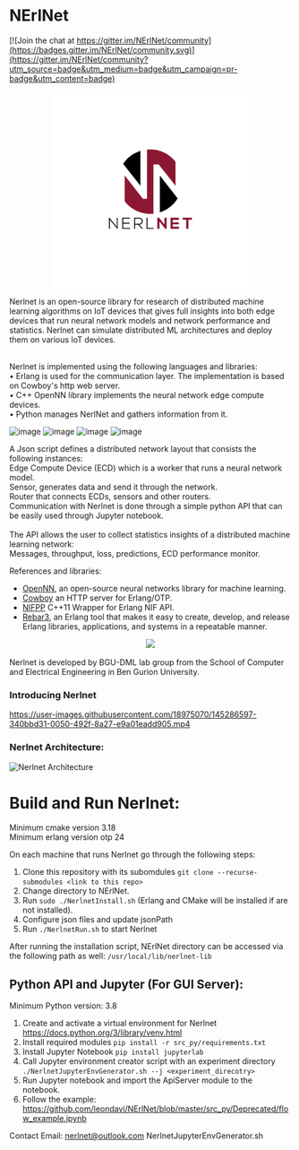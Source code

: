 # NErlNet

[![Join the chat at https://gitter.im/NErlNet/community](https://badges.gitter.im/NErlNet/community.svg)](https://gitter.im/NErlNet/community?utm_source=badge&utm_medium=badge&utm_campaign=pr-badge&utm_content=badge)

<p align="center">
  <img src="Nerlnet_logo.jpg" width="350" title="NerlNet">
</p>

Nerlnet is an open-source library for research of distributed machine learning algorithms on IoT devices that gives full insights into both edge devices that run neural network models and network performance and statistics. Nerlnet can simulate distributed ML architectures and deploy them on various IoT devices. <br><br>

Nerlnet is implemented using the following languages and libraries: <br>
• Erlang is used for the communication layer. The implementation is based on Cowboy's http web server. <br>
• C++ OpenNN library implements the neural network edge compute devices.<br>
• Python manages NerlNet and gathers information from it. <br>

![image](https://user-images.githubusercontent.com/18975070/144730156-5bd03ad7-fc5f-45e9-8b4e-62d582af2200.png) 
![image](https://user-images.githubusercontent.com/18975070/144730182-c535b20a-a5f9-4d4f-8632-77d49732f17f.png) 
![image](https://user-images.githubusercontent.com/18975070/144730189-4bad4fba-e559-45a6-b163-d3e5d7d87e1f.png) 
![image](https://user-images.githubusercontent.com/18975070/144730205-5a665819-4be0-40aa-88e5-868ba99aab17.png)
 
A Json script defines a distributed network layout that consists the following instances:  <br>
Edge Compute Device (ECD) which is a worker that runs a neural network model. <br>
Sensor, generates data and send it through the network. <br>
Router that connects ECDs, sensors and other routers. <br>
Communication with Nerlnet is done through a simple python API that can be easily used through Jupyter notebook.  <br> <br>
The API allows the user to collect statistics insights of a distributed machine learning network: <br>
Messages, throughput, loss, predictions, ECD performance monitor.

References and libraries:
- [OpenNN](https://www.opennn.net/), an open-source neural networks library for machine learning. <br>
- [Cowboy](https://github.com/ninenines/cowboy) an HTTP server for Erlang/OTP.<br>
- [NIFPP](https://github.com/goertzenator/nifpp) C++11 Wrapper for Erlang NIF API.<br> 
- [Rebar3](https://github.com/erlang/rebar3), an Erlang tool that makes it easy to create, develop, and release Erlang libraries, applications, and systems in a repeatable manner.

<p align="center"> <img src="https://user-images.githubusercontent.com/18975070/145023471-eb02efa1-01e5-4d7e-9b8d-697252e51568.png" width="120"> </p>
Nerlnet is developed by BGU-DML lab group from the School of Computer and Electrical Engineering in Ben Gurion University. <br>

### Introducing Nerlnet


https://user-images.githubusercontent.com/18975070/145286597-340bbd31-0050-492f-8a27-e9a01eadd905.mp4


### Nerlnet Architecture:
![Nerlnet Architecture](https://user-images.githubusercontent.com/18975070/141692829-f0cdca7d-96d1-43b0-920a-5821a14242f7.jpg)

# Build and Run Nerlnet:
Minimum cmake version 3.18 <br>
Minimum erlang version otp 24 <br>

On each machine that runs Nerlnet go through the following steps: 
1. Clone this repository with its subomdules ```git clone --recurse-submodules <link to this repo>```
2. Change directory to NErlNet.
3. Run ```sudo ./NerlnetInstall.sh``` (Erlang and CMake will be installed if are not installed).
4. Configure json files and update jsonPath
5. Run ```./NerlnetRun.sh``` to start Nerlnet

After running the installation script, NErlNet directory can be accessed via the following path as well: 
```/usr/local/lib/nerlnet-lib```

## Python API and Jupyter (For GUI Server): 
Minimum Python version: 3.8

1. Create and activate a virtual environment for Nerlnet https://docs.python.org/3/library/venv.html
2. Install required modules ```pip install -r src_py/requirements.txt```
3. Install Jupyter Notebook ```pip install jupyterlab```
4. Call Jupyter environment creator script with an experiment directory ```./NerlnetJupyterEnvGenerator.sh --j <experiment_direcotry>```
5. Run Jupyter notebook and import the ApiServer module to the notebook. 
6. Follow the example: https://github.com/leondavi/NErlNet/blob/master/src_py/Deprecated/flow_example.ipynb 

Contact Email: nerlnet@outlook.com 
NerlnetJupyterEnvGenerator.sh
